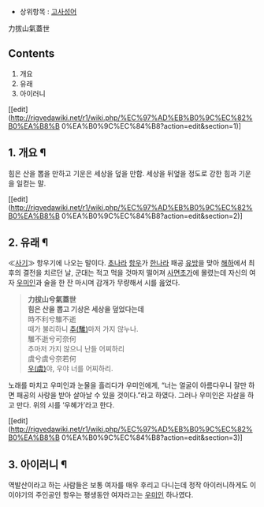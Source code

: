   * 상위항목 : [고사성어](%EA%B3%A0%EC%82%AC%EC%84%B1%EC%96%B4.md)  

力拔山氣蓋世

## Contents

    

1. 개요 
2. 유래 
3. 아이러니 

[[edit](http://rigvedawiki.net/r1/wiki.php/%EC%97%AD%EB%B0%9C%EC%82%B0%EA%B8%B
0%EA%B0%9C%EC%84%B8?action=edit&section=1)]

## 1. 개요 ¶

힘은 산을 뽑을 만하고 기운은 세상을 덮을 만함. 세상을 뒤엎을 정도로 강한 힘과 기운을 일컫는 말.

  

[[edit](http://rigvedawiki.net/r1/wiki.php/%EC%97%AD%EB%B0%9C%EC%82%B0%EA%B8%B
0%EA%B0%9C%EC%84%B8?action=edit&section=2)]

## 2. 유래 ¶

≪[사기](%EC%82%AC%EA%B8%B0.md)≫ 항우기에 나오는 말이다.
[초나라](%EC%B4%88%EB%82%98%EB%9D%BC.md) [항우](%ED%95%AD%EC%9A%B0.md)가
[한나라](%ED%95%9C%EB%82%98%EB%9D%BC.md) 패공 [유방](%EC%9C%A0%EB%B0%A9.md)을 맞아
[해하](%ED%95%B4%ED%95%98.md)에서 최후의 결전을 치르던 날, 군대는 적고 먹을 것마저 떨어져
[사면초가](%EC%82%AC%EB%A9%B4%EC%B4%88%EA%B0%80.md)에 몰렸는데 자신의 여자
[우미인](%EC%9A%B0%EB%AF%B8%EC%9D%B8.md)과 술을 한 잔 마시며 감개가 무량해서 시를 읊었다.

  

> **力拔山兮氣蓋世**  
**힘은 산을 뽑고 기상은 세상을 덮었다는데**  
時不利兮騅不逝  
때가 불리하니 [추(騅)](%EC%98%A4%EC%B6%94%EB%A7%88.md)마저 가지 않누나.  
騅不逝兮可奈何  
추마저 가지 않으니 난들 어찌하리  
虞兮虞兮奈若何  
[우(虞)](%EC%9A%B0%EB%AF%B8%EC%9D%B8.md)야, 우야 너를 어찌하리.

  

노래를 마치고 우미인과 눈물을 흘리다가 우미인에게, “너는 얼굴이 아름다우니 잘만 하면 패공의 사랑을 받아 살아날 수 있을 것이다.”라고
하였다. 그러나 우미인은 자살을 하고 만다. 위의 시를 ‘우혜가’라고 한다.

[[edit](http://rigvedawiki.net/r1/wiki.php/%EC%97%AD%EB%B0%9C%EC%82%B0%EA%B8%B
0%EA%B0%9C%EC%84%B8?action=edit&section=3)]

## 3. 아이러니 ¶

역발산이라고 하는 사람들은 보통 여자를 매우 후리고 다니는데 정작 아이러니하게도 이 이야기의 주인공인 항우는 평생동안 여자라고는
[우미인](%EC%9A%B0%EB%AF%B8%EC%9D%B8.md) 하나였다.

